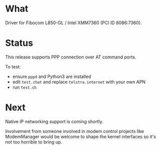 # What

Driver for Fibocom L850-GL / Intel XMM7360 (PCI ID 8086:7360).

# Status

This release supports PPP connection over AT command ports.

To test:

- ensure `pppd` and Python3 are installed
- edit `test.chat` and replace `telstra.internet` with your own APN
- run `test.sh`

# Next

Native IP networking support is coming shortly.

Involvement from someone involved in modem control projects like ModemManager
would be welcome to shape the kernel interfaces so it's not too horrible to
bring up.
